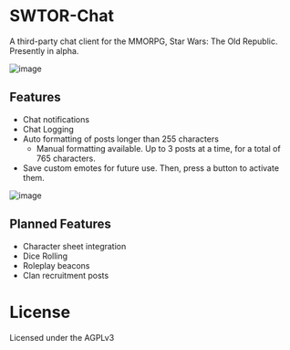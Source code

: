 # SWTOR-Chat

A third-party chat client for the MMORPG, Star Wars: The Old Republic. Presently in alpha.

![image](https://github.com/Davenport-Physics/SWTOR-Chat/assets/1410579/3c3ebc9d-a81e-482c-a32d-14bb61b2d662)

## Features

- Chat notifications
- Chat Logging
- Auto formatting of posts longer than 255 characters
    - Manual formatting available. Up to 3 posts at a time, for a total of 765 characters.
- Save custom emotes for future use. Then, press a button to activate them.

![image](https://github.com/Davenport-Physics/SWTOR-Chat/assets/1410579/f55e69f4-74e2-45fe-bba9-7b228357f2b5)


## Planned Features

- Character sheet integration
- Dice Rolling
- Roleplay beacons
- Clan recruitment posts

# License

Licensed under the AGPLv3
